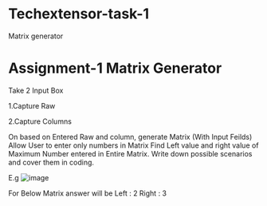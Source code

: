 # Techextensor-task-1
Matrix generator

# Assignment-1 Matrix Generator 

Take 2 Input Box

1.Capture Raw

2.Capture Columns 


On based on Entered Raw and column, generate Matrix (With Input Feilds)
Allow User to enter only numbers in Matrix 
Find Left value and right value of Maximum Number entered in Entire Matrix. 
Write down possible scenarios and cover them in coding.

E.g 
![image](https://github.com/user-attachments/assets/1bf19e16-0347-41d1-9f18-06200fde7002)

For Below Matrix answer will be
Left : 2 
Right : 3




